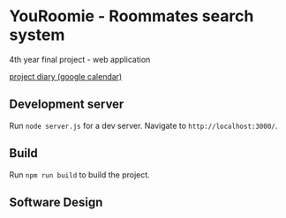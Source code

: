 # YouRoomie - Roommates search system

4th year final project - web application

[project diary (google calendar)](https://tinyurl.com/yapv2yzx)

## Development server

Run `node server.js` for a dev server. Navigate to `http://localhost:3000/`. 

## Build

Run `npm run build` to build the project.

## Software Design

 

